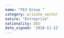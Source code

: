 ```yaml
---
name: "FEV Group "
category: private_sector
nature: "Entreprise"
nationality: DEU
date_signed: '2018-11-12'
---
```

    